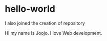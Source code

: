 # hello-world
I also joined the creation of repository


Hi my name is Joojo. I love Web development.

